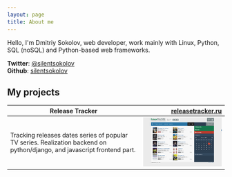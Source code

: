 ```yaml
---
layout: page
title: About me
---
```


Hello, I'm Dmitriy Sokolov, web developer, work mainly with Linux, Python, SQL (noSQL) and Python-based web frameworks.

**Twitter**: [@silentsokolov](https://twitter.com/silentsokolov)  
**Github**: [silentsokolov](https://github.com/SilentSokolov)  


## My projects

| Release Tracker | [releasetracker.ru](http://releasetracker.ru/) |
| --- | ------: |
| Tracking releases dates series of popular TV series. Realization backend on python/django, and javascript frontend part. | ![Styled icon](/assets/images/portfolio/releasetracker.png) |